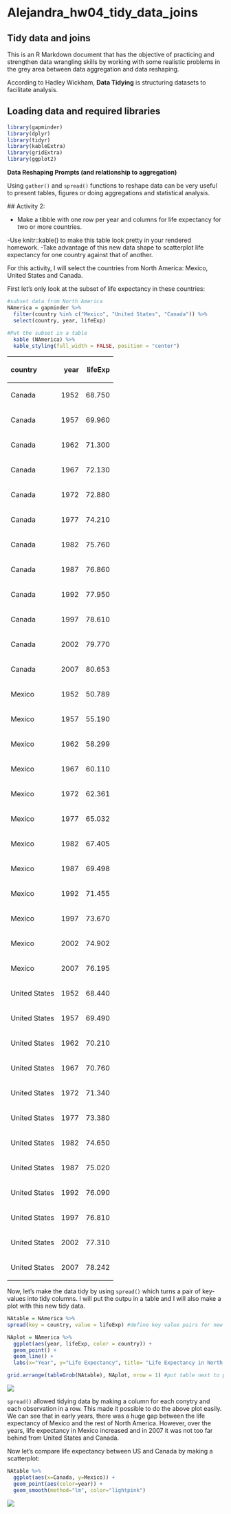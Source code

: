 Alejandra\_hw04\_tidy\_data\_joins
================

## Tidy data and joins

This is an R Markdown document that has the objective of practicing and
strengthen data wrangling skills by working with some realistic problems
in the grey area between data aggregation and data reshaping.

According to Hadley Wickham, **Data Tidying** is structuring datasets to
facilitate analysis.

## Loading data and required libraries

``` r
library(gapminder)
library(dplyr)
library(tidyr)
library(kableExtra)
library(gridExtra)
library(ggplot2)
```

**Data Reshaping Prompts (and relationship to aggregation)**

Using `gather()` and `spread()` functions to reshape data can be very
useful to present tables, figures or doing aggregations and statistical
analysis.

\#\# Activity 2:

  - Make a tibble with one row per year and columns for life expectancy
    for two or more countries.

\-Use knitr::kable() to make this table look pretty in your rendered
homework. -Take advantage of this new data shape to scatterplot life
expectancy for one country against that of another.

For this activity, I will select the countries from North America:
Mexico, United States and Canada.

First let’s only look at the subset of life expectancy in these
countries:

``` r
#subset data from North America
NAmerica = gapminder %>%
  filter(country %in% c("Mexico", "United States", "Canada")) %>% 
  select(country, year, lifeExp)
  
#Put the subset in a table
  kable (NAmerica) %>%
  kable_styling(full_width = FALSE, position = "center")
```

<table class="table" style="width: auto !important; margin-left: auto; margin-right: auto;">

<thead>

<tr>

<th style="text-align:left;">

country

</th>

<th style="text-align:right;">

year

</th>

<th style="text-align:right;">

lifeExp

</th>

</tr>

</thead>

<tbody>

<tr>

<td style="text-align:left;">

Canada

</td>

<td style="text-align:right;">

1952

</td>

<td style="text-align:right;">

68.750

</td>

</tr>

<tr>

<td style="text-align:left;">

Canada

</td>

<td style="text-align:right;">

1957

</td>

<td style="text-align:right;">

69.960

</td>

</tr>

<tr>

<td style="text-align:left;">

Canada

</td>

<td style="text-align:right;">

1962

</td>

<td style="text-align:right;">

71.300

</td>

</tr>

<tr>

<td style="text-align:left;">

Canada

</td>

<td style="text-align:right;">

1967

</td>

<td style="text-align:right;">

72.130

</td>

</tr>

<tr>

<td style="text-align:left;">

Canada

</td>

<td style="text-align:right;">

1972

</td>

<td style="text-align:right;">

72.880

</td>

</tr>

<tr>

<td style="text-align:left;">

Canada

</td>

<td style="text-align:right;">

1977

</td>

<td style="text-align:right;">

74.210

</td>

</tr>

<tr>

<td style="text-align:left;">

Canada

</td>

<td style="text-align:right;">

1982

</td>

<td style="text-align:right;">

75.760

</td>

</tr>

<tr>

<td style="text-align:left;">

Canada

</td>

<td style="text-align:right;">

1987

</td>

<td style="text-align:right;">

76.860

</td>

</tr>

<tr>

<td style="text-align:left;">

Canada

</td>

<td style="text-align:right;">

1992

</td>

<td style="text-align:right;">

77.950

</td>

</tr>

<tr>

<td style="text-align:left;">

Canada

</td>

<td style="text-align:right;">

1997

</td>

<td style="text-align:right;">

78.610

</td>

</tr>

<tr>

<td style="text-align:left;">

Canada

</td>

<td style="text-align:right;">

2002

</td>

<td style="text-align:right;">

79.770

</td>

</tr>

<tr>

<td style="text-align:left;">

Canada

</td>

<td style="text-align:right;">

2007

</td>

<td style="text-align:right;">

80.653

</td>

</tr>

<tr>

<td style="text-align:left;">

Mexico

</td>

<td style="text-align:right;">

1952

</td>

<td style="text-align:right;">

50.789

</td>

</tr>

<tr>

<td style="text-align:left;">

Mexico

</td>

<td style="text-align:right;">

1957

</td>

<td style="text-align:right;">

55.190

</td>

</tr>

<tr>

<td style="text-align:left;">

Mexico

</td>

<td style="text-align:right;">

1962

</td>

<td style="text-align:right;">

58.299

</td>

</tr>

<tr>

<td style="text-align:left;">

Mexico

</td>

<td style="text-align:right;">

1967

</td>

<td style="text-align:right;">

60.110

</td>

</tr>

<tr>

<td style="text-align:left;">

Mexico

</td>

<td style="text-align:right;">

1972

</td>

<td style="text-align:right;">

62.361

</td>

</tr>

<tr>

<td style="text-align:left;">

Mexico

</td>

<td style="text-align:right;">

1977

</td>

<td style="text-align:right;">

65.032

</td>

</tr>

<tr>

<td style="text-align:left;">

Mexico

</td>

<td style="text-align:right;">

1982

</td>

<td style="text-align:right;">

67.405

</td>

</tr>

<tr>

<td style="text-align:left;">

Mexico

</td>

<td style="text-align:right;">

1987

</td>

<td style="text-align:right;">

69.498

</td>

</tr>

<tr>

<td style="text-align:left;">

Mexico

</td>

<td style="text-align:right;">

1992

</td>

<td style="text-align:right;">

71.455

</td>

</tr>

<tr>

<td style="text-align:left;">

Mexico

</td>

<td style="text-align:right;">

1997

</td>

<td style="text-align:right;">

73.670

</td>

</tr>

<tr>

<td style="text-align:left;">

Mexico

</td>

<td style="text-align:right;">

2002

</td>

<td style="text-align:right;">

74.902

</td>

</tr>

<tr>

<td style="text-align:left;">

Mexico

</td>

<td style="text-align:right;">

2007

</td>

<td style="text-align:right;">

76.195

</td>

</tr>

<tr>

<td style="text-align:left;">

United States

</td>

<td style="text-align:right;">

1952

</td>

<td style="text-align:right;">

68.440

</td>

</tr>

<tr>

<td style="text-align:left;">

United States

</td>

<td style="text-align:right;">

1957

</td>

<td style="text-align:right;">

69.490

</td>

</tr>

<tr>

<td style="text-align:left;">

United States

</td>

<td style="text-align:right;">

1962

</td>

<td style="text-align:right;">

70.210

</td>

</tr>

<tr>

<td style="text-align:left;">

United States

</td>

<td style="text-align:right;">

1967

</td>

<td style="text-align:right;">

70.760

</td>

</tr>

<tr>

<td style="text-align:left;">

United States

</td>

<td style="text-align:right;">

1972

</td>

<td style="text-align:right;">

71.340

</td>

</tr>

<tr>

<td style="text-align:left;">

United States

</td>

<td style="text-align:right;">

1977

</td>

<td style="text-align:right;">

73.380

</td>

</tr>

<tr>

<td style="text-align:left;">

United States

</td>

<td style="text-align:right;">

1982

</td>

<td style="text-align:right;">

74.650

</td>

</tr>

<tr>

<td style="text-align:left;">

United States

</td>

<td style="text-align:right;">

1987

</td>

<td style="text-align:right;">

75.020

</td>

</tr>

<tr>

<td style="text-align:left;">

United States

</td>

<td style="text-align:right;">

1992

</td>

<td style="text-align:right;">

76.090

</td>

</tr>

<tr>

<td style="text-align:left;">

United States

</td>

<td style="text-align:right;">

1997

</td>

<td style="text-align:right;">

76.810

</td>

</tr>

<tr>

<td style="text-align:left;">

United States

</td>

<td style="text-align:right;">

2002

</td>

<td style="text-align:right;">

77.310

</td>

</tr>

<tr>

<td style="text-align:left;">

United States

</td>

<td style="text-align:right;">

2007

</td>

<td style="text-align:right;">

78.242

</td>

</tr>

</tbody>

</table>

Now, let’s make the data tidy by using `spread()` which turns a pair of
key-values into tidy columns. I will put the outpu in a table and I will
also make a plot with this new tidy data.

``` r
NAtable = NAmerica %>%
spread(key = country, value = lifeExp) #define key value pairs for new columns

NAplot = NAmerica %>%
  ggplot(aes(year, lifeExp, color = country)) +
  geom_point() +
  geom_line() +
  labs(x="Year", y="Life Expectancy", title= "Life Expectancy in North America") #add axis labels and title

grid.arrange(tableGrob(NAtable), NAplot, nrow = 1) #put table next to plot
```

<img src="hw04_gapminder_tidydata_joins_files/figure-gfm/unnamed-chunk-3-1.png" style="display: block; margin: auto auto auto 0;" />

`spread()` allowed tidying data by making a column for each conytry and
each observation in a row. This made it possible to do the above plot
easily. We can see that in early years, there was a huge gap between the
life expectancy of Mexico and the rest of North America. However, over
the years, life expectancy in Mexico increased and in 2007 it was not
too far behind from United States and Canada.

Now let’s compare life expectancy between US and Canada by making a
scatterplot:

``` r
NAtable %>%
  ggplot(aes(x=Canada, y=Mexico)) +
  geom_point(aes(color=year)) +
  geom_smooth(method="lm", color="lightpink")
```

![](hw04_gapminder_tidydata_joins_files/figure-gfm/unnamed-chunk-4-1.png)<!-- -->

